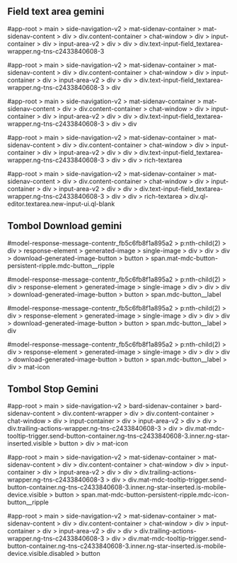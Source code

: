 ## Field text area gemini

#app-root > main > side-navigation-v2 > mat-sidenav-container > mat-sidenav-content > div > div.content-container > chat-window > div > input-container > div > input-area-v2 > div > div > div.text-input-field_textarea-wrapper.ng-tns-c2433840608-3

#app-root > main > side-navigation-v2 > mat-sidenav-container > mat-sidenav-content > div > div.content-container > chat-window > div > input-container > div > input-area-v2 > div > div > div.text-input-field_textarea-wrapper.ng-tns-c2433840608-3 > div

#app-root > main > side-navigation-v2 > mat-sidenav-container > mat-sidenav-content > div > div.content-container > chat-window > div > input-container > div > input-area-v2 > div > div > div.text-input-field_textarea-wrapper.ng-tns-c2433840608-3 > div > div

#app-root > main > side-navigation-v2 > mat-sidenav-container > mat-sidenav-content > div > div.content-container > chat-window > div > input-container > div > input-area-v2 > div > div > div.text-input-field_textarea-wrapper.ng-tns-c2433840608-3 > div > div > rich-textarea

#app-root > main > side-navigation-v2 > mat-sidenav-container > mat-sidenav-content > div > div.content-container > chat-window > div > input-container > div > input-area-v2 > div > div > div.text-input-field_textarea-wrapper.ng-tns-c2433840608-3 > div > div > rich-textarea > div.ql-editor.textarea.new-input-ui.ql-blank

## Tombol Download gemini

#model-response-message-contentr_fb5c6fb8f1a895a2 > p:nth-child(2) > div > response-element > generated-image > single-image > div > div > div > download-generated-image-button > button > span.mat-mdc-button-persistent-ripple.mdc-button__ripple

#model-response-message-contentr_fb5c6fb8f1a895a2 > p:nth-child(2) > div > response-element > generated-image > single-image > div > div > div > download-generated-image-button > button > span.mdc-button__label

#model-response-message-contentr_fb5c6fb8f1a895a2 > p:nth-child(2) > div > response-element > generated-image > single-image > div > div > div > download-generated-image-button > button > span.mdc-button__label > div

#model-response-message-contentr_fb5c6fb8f1a895a2 > p:nth-child(2) > div > response-element > generated-image > single-image > div > div > div > download-generated-image-button > button > span.mdc-button__label > div > mat-icon

## Tombol Stop Gemini 

#app-root > main > side-navigation-v2 > bard-sidenav-container > bard-sidenav-content > div.content-wrapper > div > div.content-container > chat-window > div > input-container > div > input-area-v2 > div > div > div.trailing-actions-wrapper.ng-tns-c2433840608-3 > div > div.mat-mdc-tooltip-trigger.send-button-container.ng-tns-c2433840608-3.inner.ng-star-inserted.visible > button > div > mat-icon

#app-root > main > side-navigation-v2 > mat-sidenav-container > mat-sidenav-content > div > div.content-container > chat-window > div > input-container > div > input-area-v2 > div > div > div.trailing-actions-wrapper.ng-tns-c2433840608-3 > div > div.mat-mdc-tooltip-trigger.send-button-container.ng-tns-c2433840608-3.inner.ng-star-inserted.is-mobile-device.visible > button > span.mat-mdc-button-persistent-ripple.mdc-icon-button__ripple

#app-root > main > side-navigation-v2 > mat-sidenav-container > mat-sidenav-content > div > div.content-container > chat-window > div > input-container > div > input-area-v2 > div > div > div.trailing-actions-wrapper.ng-tns-c2433840608-3 > div > div.mat-mdc-tooltip-trigger.send-button-container.ng-tns-c2433840608-3.inner.ng-star-inserted.is-mobile-device.visible.disabled > button
